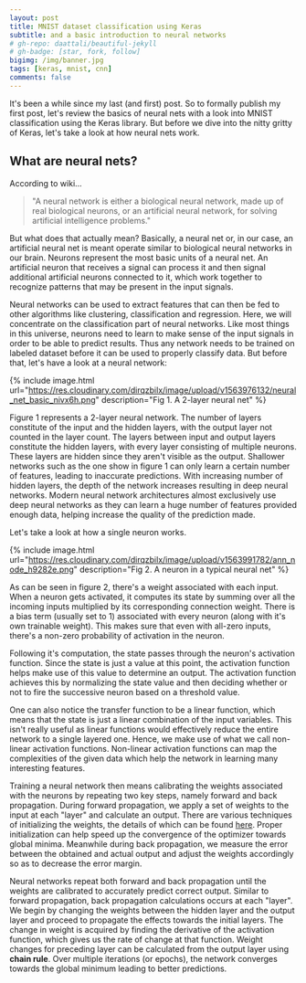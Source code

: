 ```yaml
---
layout: post
title: MNIST dataset classification using Keras
subtitle: and a basic introduction to neural networks
# gh-repo: daattali/beautiful-jekyll
# gh-badge: [star, fork, follow]
bigimg: /img/banner.jpg
tags: [keras, mnist, cnn]
comments: false
---
```


It's been a while since my last (and first) post. So to formally publish my first post, let's review the basics of neural nets with a look into MNIST classification using the Keras library. But before we dive into the nitty gritty of Keras, let's take a look at how neural nets work.

## What are neural nets?

According to wiki...

> "A neural network is either a biological neural network, made up of real biological neurons, or an artificial neural network, for solving artificial intelligence problems."

But what does that actually mean? Basically, a neural net or, in our case, an artificial neural net is meant operate similar to biological neural networks in our brain. Neurons represent the most basic units of a neural net. An artificial neuron that receives a signal can process it and then signal additional artificial neurons connected to it, which work together to recognize patterns that may be present in the input signals.

Neural networks can be used to extract features that can then be fed to other algorithms like clustering, classification and regression. Here, we will concentrate on the classification part of neural networks. Like most things in this universe, neurons need to learn to make sense of the input signals in order to be able to predict results. Thus any network needs to be trained on labeled dataset before it can be used to properly classify data. But before that, let's have a look at a neural network:

{% include image.html url="https://res.cloudinary.com/dirqzbilx/image/upload/v1563976132/neural_net_basic_nivx6h.png" description="Fig 1. A 2-layer neural net" %}

Figure 1 represents a 2-layer neural network. The number of layers constitute of the input and the hidden layers, with the output layer not counted in the layer count. The layers between input and output layers constitute the hidden layers, with every layer consisting of multiple neurons. These layers are hidden since they aren't visible as the output. Shallower networks such as the one show in figure 1 can only learn a certain number of features, leading to inaccurate predictions. With increasing number of hidden layers, the depth of the network increases resulting in deep neural networks. Modern neural network architectures almost exclusively use deep neural networks  as they can learn a huge number of features provided enough data, helping increase the quality of the prediction made.

Let's take a look at how a single neuron works.

{% include image.html url="https://res.cloudinary.com/dirqzbilx/image/upload/v1563991782/ann_node_h9282e.png" description="Fig 2. A neuron in a typical neural net" %}

As can be seen in figure 2, there's a weight associated with each input. When a neuron gets activated, it computes its state by summing over all the incoming inputs multiplied by its corresponding connection weight. There is a bias term (usually set to 1) associated with every neuron (along with it's own trainable weight). This makes sure that even with all-zero inputs, there's a non-zero probability of activation in the neuron. 

Following it's computation, the state passes through the neuron's activation function. Since the state is just a value at this point, the activation function helps make use of this value to determine an output. The activation function achieves this by normalizing the state value and then deciding whether or not to fire the successive neuron based on a threshold value.
 
One can also notice the transfer function to be a linear function, which means that the state is just a linear combination of the input variables. This isn't really useful as linear functions would effectively reduce the entire network to a single layered one. Hence, we make use of what we call non-linear activation functions. Non-linear activation functions can map the complexities of the given data which help the network in learning many interesting features.

Training a neural network then means calibrating the weights associated with the neurons by repeating two key steps, namely forward and back propagation. During forward propagation, we apply a set of weights to the input at each "layer" and calculate an output. There are various techniques of initializing the weights, the details of which can be found [here](https://www.deeplearning.ai/ai-notes/initialization/). Proper initialization can help speed up the convergence of the optimizer towards global minima. Meanwhile during back propagation, we measure the error between the obtained and actual output and adjust the weights accordingly so as to decrease the error margin.

Neural networks repeat both forward and back propagation until the weights are calibrated to accurately predict correct output. Similar to forward propagation, back propagation calculations occurs at each "layer". We begin by changing the weights between the hidden layer and the output layer and proceed to propagate the effects towards the initial layers. The change in weight is acquired by finding the derivative of the activation function, which gives us the rate of change at that function. Weight changes for preceding layer can be calculated from the output layer using **chain rule**. Over multiple iterations (or epochs), the network converges towards the global minimum leading to better predictions.

<!-- You can write regular [markdown](http://markdowntutorial.com/) here and Jekyll will automatically convert it to a nice webpage.  I strongly encourage you to [take 5 minutes to learn how to write in markdown](http://markdowntutorial.com/) - it'll teach you how to transform regular text into bold/italics/headings/tables/etc.

**Here is some bold text**

## Here is a secondary heading

Here's a useless table:

| Number | Next number | Previous number |
| :------ |:--- | :--- |
| Five | Six | Four |
| Ten | Eleven | Nine |
| Seven | Eight | Six |
| Two | Three | One |


How about a yummy crepe?

![Crepe](https://s3-media3.fl.yelpcdn.com/bphoto/cQ1Yoa75m2yUFFbY2xwuqw/348s.jpg)

It can also be centered!


Here's a code chunk:

~~~
var foo = function(x) {
  return(x + 5);
}
foo(3)
~~~

And here is the same code with syntax highlighting:

```javascript
var foo = function(x) {
  return(x + 5);
}
foo(3)
```

And here is the same code yet again but with line numbers:

{% highlight javascript linenos %}
var foo = function(x) {
  return(x + 5);
}
foo(3)
{% endhighlight %}

## Boxes
You can add notification, warning and error boxes like this:

### Notification

{: .box-note}
**Note:** This is a notification box.

### Warning

{: .box-warning}
**Warning:** This is a warning box.

### Error

{: .box-error}
**Error:** This is an error box. -->
